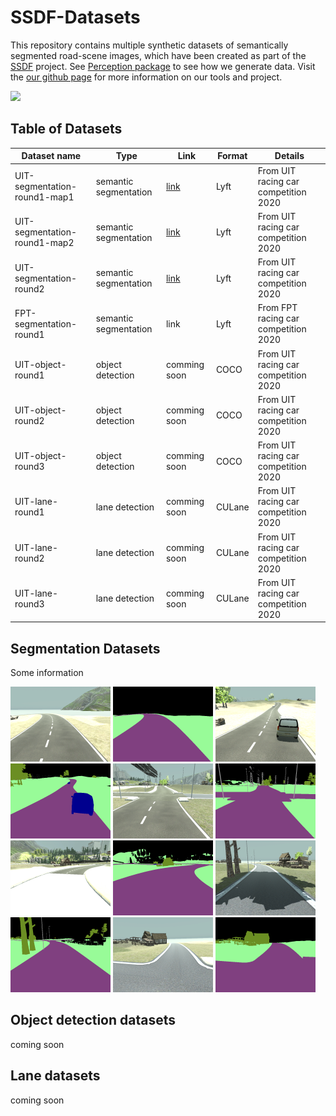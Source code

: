 # SSDF-Datasets

This repository contains multiple synthetic datasets of semantically segmented road-scene images, which have been created as part of the [SSDF](https://project-page) project.
See [Perception package](https://github.com/Unity-Technologies/com.unity.perception) to see how we generate data.
Visit the [our github page](hcmus-robotics.github.io) for more information on our tools and project.

<img src="assets/unity/demo_uit.gif">

## Table of Datasets

| Dataset name                  | Type                  | Link                                                                          | Format | Details                              |
| ----------------------------- | --------------------- | ----------------------------------------------------------------------------- | ------ | ------------------------------------ |
| UIT-segmentation-round1-map1  | semantic segmentation | [link](https://gitlab.com/wan2000/unitydatasets/-/tree/main/UIT-round1-map1)  | Lyft   | From UIT racing car competition 2020 |
| UIT-segmentation-round1-map2  | semantic segmentation | [link](https://gitlab.com/wan2000/unitydatasets/-/tree/main/UIT-round1-map2)  | Lyft   | From UIT racing car competition 2020 |
| UIT-segmentation-round2       | semantic segmentation | [link](https://gitlab.com/wan2000/unitydatasets/-/tree/main/UIT-round2)       | Lyft   | From UIT racing car competition 2020 |
| FPT-segmentation-round1       | semantic segmentation | link                                                                          | Lyft   | From FPT racing car competition 2020 |
| UIT-object-round1             | object detection      | comming soon                                                                  | COCO   | From UIT racing car competition 2020 |
| UIT-object-round2             | object detection      | comming soon                                                                  | COCO   | From UIT racing car competition 2020 |
| UIT-object-round3             | object detection      | comming soon                                                                  | COCO   | From UIT racing car competition 2020 |
| UIT-lane-round1               | lane detection        | comming soon                                                                  | CULane | From UIT racing car competition 2020 |
| UIT-lane-round2               | lane detection        | comming soon                                                                  | CULane | From UIT racing car competition 2020 |
| UIT-lane-round3               | lane detection        | comming soon                                                                  | CULane | From UIT racing car competition 2020 |

## Segmentation Datasets

Some information

<img width="160" src="assets/segmentation/rgb_3.png"> <img width="160" src="assets/segmentation/segmentation_3.png"> <img width="160" src="assets/segmentation/rgb_153.png"> <img width="160" src="assets/segmentation/segmentation_153.png">
<img width="160" src="assets/segmentation/rgb_325.png"> <img width="160" src="assets/segmentation/segmentation_325.png">
<img width="160" src="assets/segmentation/rgb_509.png"> <img width="160" src="assets/segmentation/segmentation_509.png">
<img width="160" src="assets/segmentation/rgb_991.png"> <img width="160" src="assets/segmentation/segmentation_991.png">
<img width="160" src="assets/segmentation/rgb_1049.png"> <img width="160" src="assets/segmentation/segmentation_1049.png">

## Object detection datasets

coming soon

## Lane datasets

coming soon
